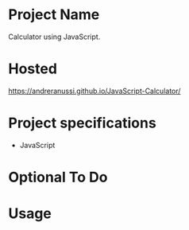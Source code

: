 # Project Name
Calculator using JavaScript.

# Hosted

https://andreranussi.github.io/JavaScript-Calculator/

# Project specifications

- JavaScript


# Optional To Do



# Usage
